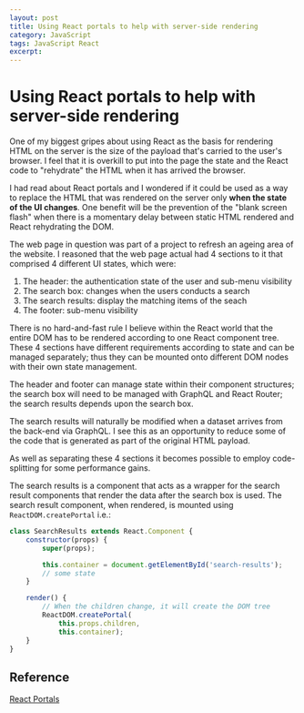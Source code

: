 ```yaml
---
layout: post
title: Using React portals to help with server-side rendering
category: JavaScript
tags: JavaScript React
excerpt:
---
```


# Using React portals to help with server-side rendering

One of my biggest gripes about using React as the basis for rendering HTML on the server is the size of the payload that's carried to the user's browser. I feel that it is overkill to put into the page the state and the React code to "rehydrate" the HTML when it has arrived the browser.

I had read about React portals and I wondered if it could be used as a way to replace the HTML that was rendered on the server only **when the state of the UI changes**. One benefit will be the prevention of the "blank screen flash" when there is a momentary delay between static HTML rendered and React rehydrating the DOM.

The web page in question was part of a project to refresh an ageing area of the website. I reasoned that the web page actual had 4 sections to it that comprised 4 different UI states, which were:

1. The header: the authentication state of the user and sub-menu visibility
2. The search box: changes when the users conducts a search
3. The search results: display the matching items of the seach
4. The footer: sub-menu visibility

There is no hard-and-fast rule I believe within the React world that the entire DOM has to be rendered according to one React component tree. These 4 sections have different requirements according to state and can be managed separately; thus they can be mounted onto different DOM nodes with their own state management.

The header and footer can manage state within their component structures; the search box will need to be managed with GraphQL and React Router; the search results depends upon the search box. 

The search results will naturally be modified when a dataset arrives from the back-end via GraphQL. I see this as an opportunity to reduce some of the code that is generated as part of the original HTML payload.

As well as separating these 4 sections it becomes possible to employ code-splitting for some performance gains.

The search results is a component that acts as a wrapper for the search result components that render the data after the search box is used. The search result component, when rendered, is mounted using `ReactDOM.createPortal` i.e.:

```javascript
class SearchResults extends React.Component {
    constructor(props) {
        super(props);

        this.container = document.getElementById('search-results');
        // some state
    }

    render() {
        // When the children change, it will create the DOM tree
        ReactDOM.createPortal(
            this.props.children,
            this.container);
    }
}
```



## Reference

[React Portals](https://reactjs.org/docs/portals.html)
